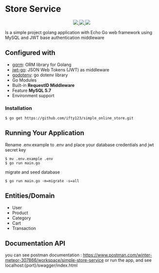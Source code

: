 # Store Service

<p align="center">
  <a href="https://golang.org/doc/go1.18">
    <img src="https://img.shields.io/badge/Go-1.18+-00ADD8?style=flat&logo=go">
  </a>
  <a href="https://echo.labstack.com/">
    <img src="https://img.shields.io/badge/Echo-v4+-00ADD8?style=flat">
  </a>
  <a href="#">
    <img src="https://img.shields.io/badge/MySQL-5.7+-75C46B?style=flat">
  </a>
</p>

Is a simple project golang application with Echo Go web framework using MySQL and JWT base authentication middleware


## Configured with
- [gorm](https://github.com/jinzhu/gorm): ORM library for Golang
- [jwt-go](https://github.com/dgrijalva/jwt-go): JSON Web Tokens (JWT) as middleware
- [godotenv](https://github.com/joho/godotenv): go dotenv library
- Go Modules
- Built-in **RequestID Middleware**
- Feature **MySQL 5.7**
- Environment support

### Installation

```
$ go get https://github.com/ifty123/simple_online_store.git
```

## Running Your Application

Rename .env.example to .env and place your database credentials and jwt secret key

```
$ mv .env.example .env
$ go run main.go
```

migrate and seed database
```
$ go run main.go -m=migrate -s=all
```
## Entities/Domain

- User
- Product
- Category
- Cart
- Transaction


## Documentation API
you can see postman documentation : https://www.postman.com/winter-meteor-307866/workspace/simple-store-service
or run the app, and see localhost:{port}/swagger/index.html